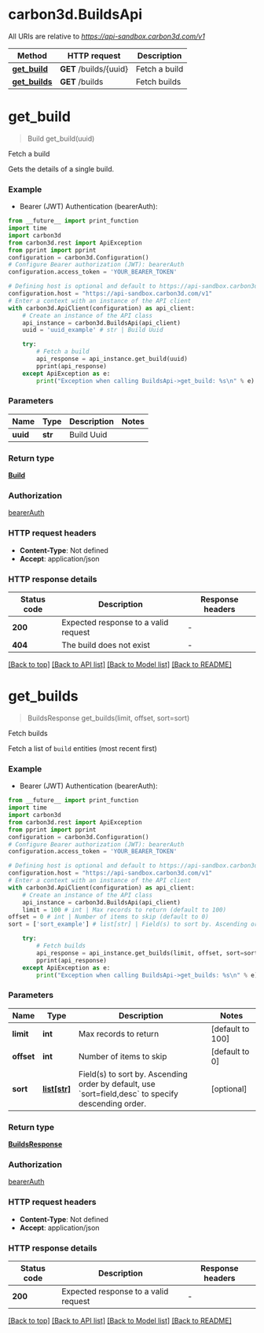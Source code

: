 # carbon3d.BuildsApi

All URIs are relative to *https://api-sandbox.carbon3d.com/v1*

Method | HTTP request | Description
------------- | ------------- | -------------
[**get_build**](BuildsApi.md#get_build) | **GET** /builds/{uuid} | Fetch a build
[**get_builds**](BuildsApi.md#get_builds) | **GET** /builds | Fetch builds


# **get_build**
> Build get_build(uuid)

Fetch a build

Gets the details of a single build.

### Example

* Bearer (JWT) Authentication (bearerAuth):
```python
from __future__ import print_function
import time
import carbon3d
from carbon3d.rest import ApiException
from pprint import pprint
configuration = carbon3d.Configuration()
# Configure Bearer authorization (JWT): bearerAuth
configuration.access_token = 'YOUR_BEARER_TOKEN'

# Defining host is optional and default to https://api-sandbox.carbon3d.com/v1
configuration.host = "https://api-sandbox.carbon3d.com/v1"
# Enter a context with an instance of the API client
with carbon3d.ApiClient(configuration) as api_client:
    # Create an instance of the API class
    api_instance = carbon3d.BuildsApi(api_client)
    uuid = 'uuid_example' # str | Build Uuid

    try:
        # Fetch a build
        api_response = api_instance.get_build(uuid)
        pprint(api_response)
    except ApiException as e:
        print("Exception when calling BuildsApi->get_build: %s\n" % e)
```

### Parameters

Name | Type | Description  | Notes
------------- | ------------- | ------------- | -------------
 **uuid** | **str**| Build Uuid | 

### Return type

[**Build**](Build.md)

### Authorization

[bearerAuth](../README.md#bearerAuth)

### HTTP request headers

 - **Content-Type**: Not defined
 - **Accept**: application/json

### HTTP response details
| Status code | Description | Response headers |
|-------------|-------------|------------------|
**200** | Expected response to a valid request |  -  |
**404** | The build does not exist |  -  |

[[Back to top]](#) [[Back to API list]](../README.md#documentation-for-api-endpoints) [[Back to Model list]](../README.md#documentation-for-models) [[Back to README]](../README.md)

# **get_builds**
> BuildsResponse get_builds(limit, offset, sort=sort)

Fetch builds

Fetch a list of `build` entities (most recent first)

### Example

* Bearer (JWT) Authentication (bearerAuth):
```python
from __future__ import print_function
import time
import carbon3d
from carbon3d.rest import ApiException
from pprint import pprint
configuration = carbon3d.Configuration()
# Configure Bearer authorization (JWT): bearerAuth
configuration.access_token = 'YOUR_BEARER_TOKEN'

# Defining host is optional and default to https://api-sandbox.carbon3d.com/v1
configuration.host = "https://api-sandbox.carbon3d.com/v1"
# Enter a context with an instance of the API client
with carbon3d.ApiClient(configuration) as api_client:
    # Create an instance of the API class
    api_instance = carbon3d.BuildsApi(api_client)
    limit = 100 # int | Max records to return (default to 100)
offset = 0 # int | Number of items to skip (default to 0)
sort = ['sort_example'] # list[str] | Field(s) to sort by. Ascending order by default, use `sort=field,desc` to specify descending order. (optional)

    try:
        # Fetch builds
        api_response = api_instance.get_builds(limit, offset, sort=sort)
        pprint(api_response)
    except ApiException as e:
        print("Exception when calling BuildsApi->get_builds: %s\n" % e)
```

### Parameters

Name | Type | Description  | Notes
------------- | ------------- | ------------- | -------------
 **limit** | **int**| Max records to return | [default to 100]
 **offset** | **int**| Number of items to skip | [default to 0]
 **sort** | [**list[str]**](str.md)| Field(s) to sort by. Ascending order by default, use &#x60;sort&#x3D;field,desc&#x60; to specify descending order. | [optional] 

### Return type

[**BuildsResponse**](BuildsResponse.md)

### Authorization

[bearerAuth](../README.md#bearerAuth)

### HTTP request headers

 - **Content-Type**: Not defined
 - **Accept**: application/json

### HTTP response details
| Status code | Description | Response headers |
|-------------|-------------|------------------|
**200** | Expected response to a valid request |  -  |

[[Back to top]](#) [[Back to API list]](../README.md#documentation-for-api-endpoints) [[Back to Model list]](../README.md#documentation-for-models) [[Back to README]](../README.md)

